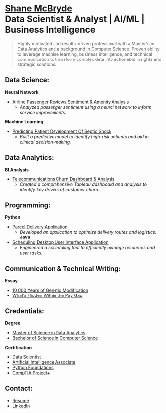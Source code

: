 <h1><a href="https://github.com/shanemcbryde">Shane McBryde</a> <br/>Data Scientist & Analyst | AI/ML | Business Intelligence</h1>

> Highly motivated and results-driven professional with a Master's in Data Analytics and a background in Computer Science. Proven ability to leverage machine learning, business intelligence, and technical communication to transform complex data into actionable insights and strategic solutions.

<h2>Data Science:</h2>

<b>Neural Network</b>
- [Airline Passenger Reviews Sentiment & Amenity Analysis](https://github.com/shanemcbryde/sentiment)
  - *Analyzed passenger sentiment using a neural network to inform service improvements.*

<b>Machine Learning</b>
- [Predicting Patient Development Of Septic Shock](https://github.com/shanemcbryde/sepsisprediction)
  - *Built a predictive model to identify high-risk patients and aid in clinical decision-making.*

<h2>Data Analytics:</h2>

<b>BI Analysis</b>
- [Telecommunications Churn Dashboard & Analysis](https://github.com/shanemcbryde/telecom-churn-analysis)
  - *Created a comprehensive Tableau dashboard and analysis to identify key drivers of customer churn.*

<h2>Programming:</h2>

<b>Python</b>
- [Parcel Delivery Application](https://github.com/shanemcbryde/parcelservice.git)
  - *Developed an application to optimize delivery routes and logistics.*
 
<b>Java</b>
- [Scheduling Desktop User Interface Application](https://github.com/shanemcbryde/schedulingsystem.git)
  - *Engineered a scheduling tool to efficiently manage resources and user tasks.*

<h2>Communication & Technical Writing:</h2>

<b>Essay</b>
- [10,000 Years of Genetic Modification](https://github.com/shanemcbryde/composition/blob/main/10%2C000%20Years%20of%20Genetic%20Modification.pdf)
- [What’s Hidden Within the Pay Gap](https://github.com/shanemcbryde/composition/blob/main/What%E2%80%99s%20Hidden%20Within%20the%20Pay%20Gap.pdf)

<h2>Credentials:</h2>

<b>Degree</b>
- [Master of Science in Data Analytics](https://github.com/shanemcbryde/shanemcbryde/blob/main/Certifications/MS%20Data%20Analytics.pdf)
- [Bachelor of Science in Computer Science](https://github.com/shanemcbryde/shanemcbryde/blob/main/Certifications/BS%20Computer%20Science.pdf)

<b>Certification</b>
- [Data Scientist](https://github.com/shanemcbryde/shanemcbryde/blob/8c341e5effb786685c06dd8b67f452e4a3e48b70/Certifications/AI%20Academy/AI%20Academy%20Data%20Scientist%20Completion%20Certificate%20Spring%202022.pdf)
- [Artificial Intelligence Associate](https://github.com/shanemcbryde/shanemcbryde/blob/8c341e5effb786685c06dd8b67f452e4a3e48b70/Certifications/AI%20Academy/AI%20Academy%20AI%20Associate%20Completion%20Certificate%20Fall%202022.pdf)
- [Python Foundations](https://github.com/shanemcbryde/shanemcbryde/blob/main/Certifications/AI%20Academy/AI%20Academy%20Certificate%20of%20Completion%20-%20Foundations%20Course.pdf)
- [CompTIA Project+](https://github.com/shanemcbryde/shanemcbryde/blob/8c341e5effb786685c06dd8b67f452e4a3e48b70/Certifications/Comptia/CompTIA%20Project+%20certificate.pdf)

<h2>Contact:</h2>

- [Resume](https://github.com/shanemcbryde/shanemcbryde/blob/main/Shane%20McBryde%20-%20resume.pdf)
- [LinkedIn](https://www.linkedin.com/in/shanekmcbryde/)
